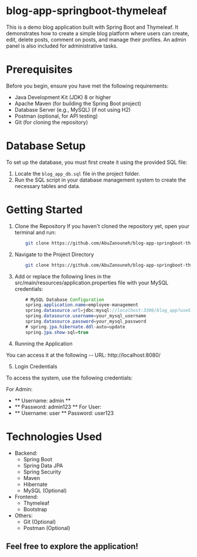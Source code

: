 # blog-app-springboot-thymeleaf
This is a demo blog application built with Spring Boot and Thymeleaf. It demonstrates how to create a simple blog platform where users can create, edit, delete posts, comment on posts, and manage their profiles. An admin panel is also included for administrative tasks.

# Prerequisites
Before you begin, ensure you have met the following requirements:

* Java Development Kit (JDK) 8 or higher
* Apache Maven (for building the Spring Boot project)
* Database Server (e.g., MySQL) (if not using H2)
* Postman (optional, for API testing)
* Git (for cloning the repository)

# Database Setup
To set up the database, you must first create it using the provided SQL file:

1. Locate the `blog_app_db.sql` file in the project folder.
2. Run the SQL script in your database management system to create the necessary tables and data.

# Getting Started

1. Clone the Repository
   If you haven't cloned the repository yet, open your terminal and run:
   
   ``` bash
       git clone https://github.com/AbuZanouneh/blog-app-springboot-thymeleaf.git


2. Navigate to the Project Directory

   ``` bash
       git clone https://github.com/AbuZanouneh/blog-app-springboot-thymeleaf.git
   
3. Add or replace the following lines in the src/main/resources/application.properties file with your MySQL credentials:

    ``` java
        # MySQL Database Configuration
        spring.application.name=employee-management
        spring.datasource.url=jdbc:mysql://localhost:3306/blog_app?useSSL=false&serverTimezone=UTC
        spring.datasource.username=your_mysql_username
        spring.datasource.password=your_mysql_password
        # spring.jpa.hibernate.ddl-auto=update
        spring.jpa.show-sql=true

4. Running the Application
   
You can access it at the following -- URL: http://localhost:8080/

5. Login Credentials

To access the system, use the following credentials:

For Admin:
- ** Username: admin ** 
- ** Password: admin123 **
For User:
- ** Username: user
  ** Password: user123

# Technologies Used
  * Backend:
     * Spring Boot
     * Spring Data JPA
     * Spring Security
     * Maven
     * Hibernate
     * MySQL (Optional)
  * Frontend:
     * Thymeleaf
     * Bootstrap 
  * Others:
     * Git (Optional)
     * Postman (Optional)

## Feel free to explore the application!

